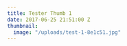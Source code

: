 ```yaml
---
title: Tester Thumb 1
date: 2017-06-25 21:51:00 Z
thumbnail:
  image: "/uploads/test-1-8e1c51.jpg"
---
```


